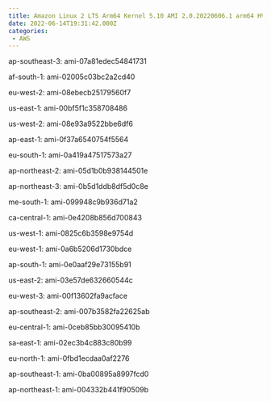 ```yaml
---
title: Amazon Linux 2 LTS Arm64 Kernel 5.10 AMI 2.0.20220606.1 arm64 HVM gp2
date: 2022-06-14T19:31:42.000Z
categories:
 - AWS
---
```


ap-southeast-3: ami-07a81edec54841731

af-south-1: ami-02005c03bc2a2cd40

eu-west-2: ami-08ebecb25179560f7

us-east-1: ami-00bf5f1c358708486

us-west-2: ami-08e93a9522bbe6df6

ap-east-1: ami-0f37a6540754f5564

eu-south-1: ami-0a419a47517573a27

ap-northeast-2: ami-05d1b0b938144501e

ap-northeast-3: ami-0b5d1ddb8df5d0c8e

me-south-1: ami-099948c9b936d71a2

ca-central-1: ami-0e4208b856d700843

us-west-1: ami-0825c6b3598e9754d

eu-west-1: ami-0a6b5206d1730bdce

ap-south-1: ami-0e0aaf29e73155b91

us-east-2: ami-03e57de632660544c

eu-west-3: ami-00f13602fa9acface

ap-southeast-2: ami-007b3582fa22625ab

eu-central-1: ami-0ceb85bb30095410b

sa-east-1: ami-02ec3b4c883c80b99

eu-north-1: ami-0fbd1ecdaa0af2276

ap-southeast-1: ami-0ba00895a8997fcd0

ap-northeast-1: ami-004332b441f90509b

